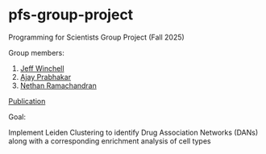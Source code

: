 # pfs-group-project
Programming for Scientists Group Project (Fall 2025)

Group members:
1. [Jeff Winchell](https://github.com/winch-jm/)
2. [Ajay Prabhakar](https://github.com/ajayprab20/)
3. [Nethan Ramachandran](https://github.com/nethanr/)

[Publication](https://www.nature.com/articles/s41598-019-44291-3)

Goal:

Implement Leiden Clustering to identify Drug Association Networks (DANs) along with a corresponding enrichment analysis of cell types